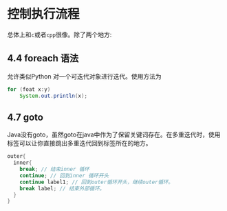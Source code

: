 # 控制执行流程
总体上和`c`或者`cpp`很像。除了两个地方:

## 4.4 foreach 语法
允许类似Python 对一个可迭代对象进行迭代。使用方法为

```java
for (foat x:y)
    System.out.println(x);
```

## 4.7 goto
Java没有goto，虽然goto在java中作为了保留关键词存在。在多重迭代时，使用标签可以让你直接跳出多重迭代回到标签所在的地方。

```java
outer{
  inner{
    break; // 结束inner 循环
    continue; // 回到inner 循环开头
    continue label1; // 回到outer循环开头，继续outer循环。
    break label; // 结束外部循环。
  }
}
